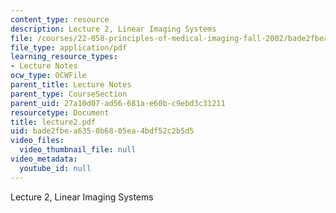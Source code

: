 ```yaml
---
content_type: resource
description: Lecture 2, Linear Imaging Systems
file: /courses/22-058-principles-of-medical-imaging-fall-2002/bade2fbea6350b6805ea4bdf52c2b5d5_lecture2.pdf
file_type: application/pdf
learning_resource_types:
- Lecture Notes
ocw_type: OCWFile
parent_title: Lecture Notes
parent_type: CourseSection
parent_uid: 27a10d07-ad56-681a-e60b-c9ebd3c31211
resourcetype: Document
title: lecture2.pdf
uid: bade2fbe-a635-0b68-05ea-4bdf52c2b5d5
video_files:
  video_thumbnail_file: null
video_metadata:
  youtube_id: null
---
```

Lecture 2, Linear Imaging Systems

